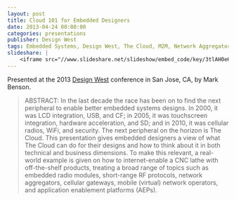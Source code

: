 ```yaml
---
layout: post
title: Cloud 101 for Embedded Designers
date: 2013-04-24 00:00:00
categories: presentations
publisher: Design West
tags: Embedded Systems, Design West, The Cloud, M2M, Network Aggregators, Short-Range RF, Cellular, MNO, MVNO, Application Enablement Platform
slideshare: |
    <iframe src="//www.slideshare.net/slideshow/embed_code/key/3tlAH0e6EIKuvR" width="595" height="485" frameborder="0" marginwidth="0" marginheight="0" scrolling="no" style="border:1px solid #CCC; border-width:1px; margin-bottom:5px; max-width: 100%;" allowfullscreen> </iframe> <div style="margin-bottom:5px"> <strong> <a href="//www.slideshare.net/MarkBenson5/cloud-101-for-embedded-designers" title="Cloud 101 for Embedded Designers" target="_blank">Cloud 101 for Embedded Designers</a> </strong> from <strong><a target="_blank" href="//www.slideshare.net/MarkBenson5">Mark Benson</a></strong> </div>
---
```


Presented at the 2013 [Design West](http://www.ubmdesign.com/sanjose/) conference in San Jose, CA, by Mark Benson.

> ABSTRACT: In the last decade the race has been on to find the next peripheral to enable better embedded systems designs. In 2000, it was LCD integration, USB, and CF; in 2005, it was touchscreen integration, hardware acceleration, and SD; and in 2010, it was cellular radios, WiFi, and security. The next peripheral on the horizon is The Cloud. This presentation gives embedded designers a view of what The Cloud can do for their designs and how to think about it in both technical and business dimensions. To make this relevant, a real-world example is given on how to internet-enable a CNC lathe with off-the-shelf products, treating a broad range of topics such as embedded radio modules, short-range RF protocols, network aggregators, cellular gateways, mobile (virtual) network operators, and application enablement platforms (AEPs).

